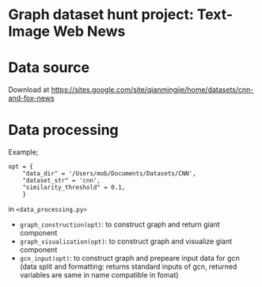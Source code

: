 # Graph dataset hunt project: Text-Image Web News

# Data source
Download at 
https://sites.google.com/site/qianmingjie/home/datasets/cnn-and-fox-news

# Data processing
Example;
```
opt = {
    "data_dir" = '/Users/mob/Documents/Datasets/CNN',
    "dataset_str" = 'cnn',
    "similarity_threshold" = 0.1,
    }
```
in `<data_processing.py>` 
* `graph_construction(opt)`: to construct graph and return giant component
* `graph_visualization(opt)`: to construct graph and visualize giant component
* `gcn_input(opt)`: to construct graph and prepeare input data for gcn (data split and formatting: returns standard inputs of gcn, returned variables are same in name compatible in fomat)
